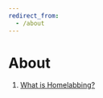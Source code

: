 ```yaml
---
redirect_from:
  - /about
---
```


# About

1. [What is Homelabbing?](/meetings/past_meetings/2024-11-04-meeting)
